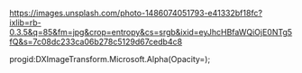 https://images.unsplash.com/photo-1486074051793-e41332bf18fc?ixlib=rb-0.3.5&q=85&fm=jpg&crop=entropy&cs=srgb&ixid=eyJhcHBfaWQiOjE0NTg5fQ&s=7c08dc233ca06b278c5129d67cedb4c8

progid:DXImageTransform.Microsoft.Alpha(Opacity=);